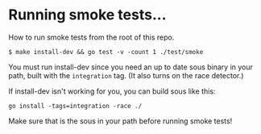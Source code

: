 # Running smoke tests...

How to run smoke tests from the root of this repo.

```
$ make install-dev && go test -v -count 1 ./test/smoke
```

You must run install-dev since you need an up to date sous binary in your path, built with the `integration` tag. (It also turns on the race detector.)

If install-dev isn't working for you, you can build sous like this:

```
go install -tags=integration -race ./
```

Make sure that is the sous in your path before running smoke tests!
